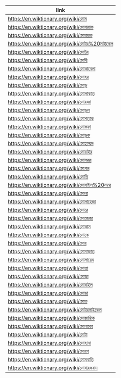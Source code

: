 |link|
|----|
|https://en.wiktionary.org/wiki/মোম|
|https://en.wiktionary.org/wiki/মোবারাক|
|https://en.wiktionary.org/wiki/মোবারক|
|https://en.wiktionary.org/wiki/মোটর%20সাইকেল|
|https://en.wiktionary.org/wiki/মোটর|
|https://en.wiktionary.org/wiki/মোদী|
|https://en.wiktionary.org/wiki/মোকাবেলা|
|https://en.wiktionary.org/wiki/মোহর|
|https://en.wiktionary.org/wiki/মোড়|
|https://en.wiktionary.org/wiki/মোলাকাত|
|https://en.wiktionary.org/wiki/মোরব্বা|
|https://en.wiktionary.org/wiki/মোড়ল|
|https://en.wiktionary.org/wiki/মোশতাক|
|https://en.wiktionary.org/wiki/মোস্তফা|
|https://en.wiktionary.org/wiki/মোড়ক|
|https://en.wiktionary.org/wiki/মোহাম্মদ|
|https://en.wiktionary.org/wiki/মোয়াইর|
|https://en.wiktionary.org/wiki/মোকরর|
|https://en.wiktionary.org/wiki/মোগল|
|https://en.wiktionary.org/wiki/মোতি|
|https://en.wiktionary.org/wiki/মোবাইল%20নম্বর|
|https://en.wiktionary.org/wiki/মোল্লা|
|https://en.wiktionary.org/wiki/মোলাহেজা|
|https://en.wiktionary.org/wiki/মোরে|
|https://en.wiktionary.org/wiki/মোজেজা|
|https://en.wiktionary.org/wiki/মোকাম|
|https://en.wiktionary.org/wiki/মোকে|
|https://en.wiktionary.org/wiki/মোর|
|https://en.wiktionary.org/wiki/মোনাজাত|
|https://en.wiktionary.org/wiki/মোলায়েম|
|https://en.wiktionary.org/wiki/মোতা|
|https://en.wiktionary.org/wiki/মোজা|
|https://en.wiktionary.org/wiki/মোবাইল|
|https://en.wiktionary.org/wiki/মোছা|
|https://en.wiktionary.org/wiki/মোক|
|https://en.wiktionary.org/wiki/মোটরসাইকেল|
|https://en.wiktionary.org/wiki/মোজাম্বিক|
|https://en.wiktionary.org/wiki/মোনাকো|
|https://en.wiktionary.org/wiki/মোটা|
|https://en.wiktionary.org/wiki/মোহানা|
|https://en.wiktionary.org/wiki/মোরগ|
|https://en.wiktionary.org/wiki/মোমবাতি|
|https://en.wiktionary.org/wiki/মোবারকবাদ|
